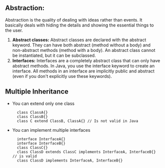## Abstraction:

Abstraction is the quality of dealing with ideas rather than events. It basically deals with hiding the details and showing the essential things to the user.

1. **Abstract classes:** Abstract classes are declared with the abstract keyword. They can have both abstract (method without a body) and non-abstract methods (method with a body). An abstract class cannot be instantiated, but it can be subclassed.
2. **Interfaces:** Interfaces are a completely abstract class that can only have abstract methods. In Java, you use the interface keyword to create an interface. All methods in an interface are implicitly public and abstract (even if you don't explicitly use these keywords).

## Multiple Inheritance

- You can extend only one class

        class ClassA{}
        class ClassB{}
        class C extend ClassB, ClassA{} // Is not valid in Java

- You can implement multiple interfaces

        interface InterfaceA{}
        interface InterfaceB{}
        class ClassC{}
        class ClassD extends ClassC implements InterfaceA, InterfaceB{} // is valid
        class ClassD implements InterfaceA, InterfaceB{}
